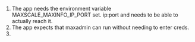 1. The app needs the environment variable MAXSCALE_MAXINFO_IP_PORT set. ip:port and needs to be able to actually reach it.
2. The app expects that maxadmin can run without needing to enter creds.
3. 
